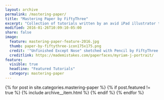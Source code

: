 ```yaml
---
layout: archive
permalink: /mastering-paper/
title: "Mastering Paper by FiftyThree"
excerpt: "Collection of tutorials written by an avid iPad illustrator to help you master Paper by FiftyThree."
modified: 2016-01-26T10:09:10-05:00
share: false
image: 
  feature: mastering-paper-feature-2016.jpg
  thumb: paper-by-fiftythree-icon175x175.png
  credit: '"Unfinished Except Nose" sketched with Pencil by FiftyThree'
  creditlink: https://mademistakes.com/paperfaces/myriam-j-portrait/
feature:
  visible: true
  headline: "Featured Tutorials"
  category: mastering-paper
---
```


{% for post in site.categories.mastering-paper %}
  {% if post.featured != true %}
  {% include archive__item.html %}
  {% endif %}
{% endfor %}
